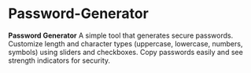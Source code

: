 # Password-Generator
**Password Generator**  A simple tool that generates secure passwords. Customize length and character types (uppercase, lowercase, numbers, symbols) using sliders and checkboxes. Copy passwords easily and see strength indicators for security.
